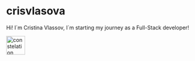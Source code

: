 ﻿# crisvlasova
Hi! I´m Cristina Vlassov, I´m starting my journey as a Full-Stack developer!

<a href='https://github.com/crisvlasova' alt='profile'> <img src='[https://img.icons8.com/external-filled-outline-berkahicon/344/external-Constellation-astronomy-filled-outline-berkahicon.png](https://img.icons8.com/external-tulpahn-detailed-outline-tulpahn/2x/external-constellation-space-tulpahn-detailed-outline-tulpahn.png)' alt='constelation' width='50px' /> </a>
